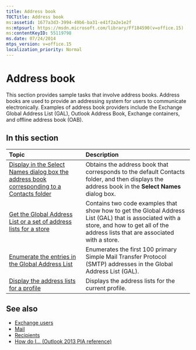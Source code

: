 ```yaml
---
title: Address book
TOCTitle: Address book
ms:assetid: 1677a3d3-3994-49b6-ba31-e41f2a2e1e2f
ms:mtpsurl: https://msdn.microsoft.com/library/Ff184590(v=office.15)
ms:contentKeyID: 55119798
ms.date: 07/24/2014
mtps_version: v=office.15
localization_priority: Normal
---
```


# Address book

This section provides sample tasks that involve address books. Address books are used to provide an addressing system for users to communicate electronically. Examples of address book providers include the Exchange Global Address List (GAL), Outlook Address Book, Exchange containers, and offline address book (OAB).

## In this section

|Topic|Description|
|:----|:----------|
|[Display in the Select Names dialog box the address book corresponding to a Contacts folder](how-to-display-in-the-select-names-dialog-box-the-address-book-corresponding-to-a-contacts-folder.md)  |Obtains the address book that corresponds to the default Contacts folder, and then displays the address book in the **Select Names** dialog box.|
|[Get the Global Address List or a set of address lists for a store](how-to-get-the-global-address-list-or-a-set-of-address-lists-for-a-store.md) |Contains two code examples that show how to get the Global Address List (GAL) that is associated with a store, and how to get all of the address lists that are associated with a store.|
|[Enumerate the entries in the Global Address List](how-to-enumerate-the-entries-in-the-global-address-list.md)  |Enumerates the first 100 primary Simple Mail Transfer Protocol (SMTP) addresses in the Global Address List (GAL).|
|[Display the address lists for a profile](how-to-display-the-address-lists-for-a-profile.md)  |Displays the address lists for the current profile.

## See also

- [Exchange users](exchange-users.md)
- [Mail](mail.md)
- [Recipients](recipients.md)
- [How do I... (Outlook 2013 PIA reference)](how-do-i-outlook-2013-pia-reference.md)

